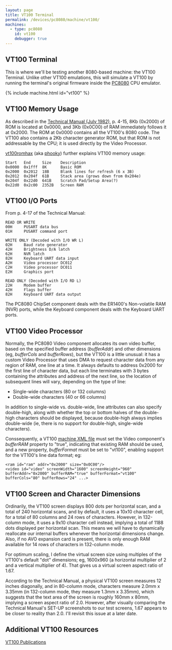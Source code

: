```yaml
---
layout: page
title: VT100 Terminal
permalink: /devices/pc8080/machine/vt100/
machines:
  - type: pc8080
    id: vt100
    debugger: true
---
```


VT100 Terminal
--------------

This is where we'll be testing another 8080-based machine: the VT100 Terminal. Unlike other VT100 emulations,
this will simulate a VT100 by running the terminal's original firmware inside the [PC8080](/modules/pc8080/) CPU emulator.

{% include machine.html id="vt100" %}

VT100 Memory Usage
------------------

As described in the [Technical Manual (July 1982)](http://bitsavers.informatik.uni-stuttgart.de/pdf/dec/terminal/vt100/EK-VT100-TM-003_VT100_Technical_Manual_Jul82.pdf),
p. 4-15, 8Kb (0x2000) of ROM is located at 0x0000, and 3Kb (0x0C00) of RAM immediately follows it at 0x2000.  The ROM at
0x0000 contains all the VT100's 8080 code.  The VT100 also contains a 2Kb character generator ROM, but that ROM is not
addressable by the CPU; it is used directly by the Video Processor.

[vt100romhax](http://vt100romhax.tumblr.com/post/90697428973/the-vt100-memory-map-and-8080-disassembly)
(aka [phooky](https://github.com/phooky)) further explains VT100 memory usage:

	Start   End     Size    Description
	0x0000  0x1fff  8K      Basic ROM
	0x2000  0x2012  18B     Blank lines for refresh (6 x 3B)
	0x2012  0x204f  61B     Stack area (grows down from 0x204e)
	0x204f  0x22d0  641B    Scratch Pad/Setup Area(?)
	0x22d0  0x2c00  2352B   Screen RAM

VT100 I/O Ports
---------------

From p. 4-17 of the Technical Manual:

	READ OR WRITE
	00H     PUSART data bus
	01H     PUSART command port
	
	WRITE ONLY (Decoded with I/O WR L)
	02H     Baud rate generator
	42H     Brightness D/A latch
	62H     NVR latch
	82H     Keyboard UART data input
	A2H     Video processor DC012
	C2H     Video processor DC011
	E2H     Graphics port
	
	READ ONLY (Decoded with I/O RD L)
	22H     Modem buffer
	42H     Flags buffer
	82H     Keyboard UART data output

The PC8080 ChipSet component deals with the ER1400's Non-volatile RAM (NVR) ports, while the Keyboard component
deals with the Keyboard UART ports.

VT100 Video Processor
---------------------

Normally, the PC8080 Video component allocates its own video buffer, based on the specified buffer address
(*bufferAddr*) and other dimensions (eg, *bufferCols* and *bufferRows*), but the VT100 is a little unusual:
it has a custom Video Processor that uses DMA to request character data from any region of RAM, one line at a time.
It always defaults to address 0x2000 for the first line of character data, but each line terminates with 3 bytes
containing the attributes and address of the next line, so the location of subsequent lines will vary, depending
on the type of line:

- Single-wide characters (80 or 132 columns)
- Double-wide characters (40 or 66 columns)

In addition to single-wide vs. double-wide, line attributes can also specify double-high, along with whether the
top or bottom halves of the double-high characters should be displayed, because double-high always implies double-wide
(ie, there is no support for double-high, single-wide characters).

Conssequently, a VT100 [machine XML file](machine.xml) must set the Video component's *bufferRAM* property
to "true", indicating that existing RAM should be used, and a new property, *bufferFormat* must be set to "vt100",
enabling support for the VT100's line data format; eg:

	<ram id="ram" addr="0x2000" size="0x0C00"/>
	<video id="video" screenWidth="1600" screenHeight="960" bufferAddr="0x2000" bufferRAM="true" bufferFormat="vt100" bufferCols="80" bufferRows="24" ...>

VT100 Screen and Character Dimensions
-------------------------------------

Ordinarily, the VT100 screen displays 800 dots per horizontal scan, and a total of 240 horizontal scans, and by default,
it uses a 10x10 character cell, for a total of 80 columns and 24 rows of characters.  However, in 132-column mode, it
uses a 9x10 character cell instead, implying a total of 1188 dots displayed per horizontal scan.  This means we will have
to dynamically reallocate our internal buffers whenever the horizontal dimensions change.  Also, if no AVO expansion
card is present, there is only enough RAM available for 14 rows of characters in 132-column mode. 

For optimum scaling, I define the virtual screen size using multiples of the VT100's default "dot" dimensions; eg, 1600x960
(a horizontal multiplier of 2 and a vertical multiplier of 4).  That gives us a virtual screen aspect ratio of 1.67.

According to the Technical Manual, a physical VT100 screen measures 12 inches diagonally, and in 80-column mode, characters
measure 2.0mm x 3.35mm (in 132-column mode, they measure 1.3mm x 3.35mm), which suggests that the text area of the screen is
roughly 160mm x 80mm, implying a screen aspect ratio of 2.0.  However, after visually comparing the Technical Manual's SET-UP
screenshots to our test screens, 1.67 appears to be closer to reality than 2.0.  I'll revisit this issue at a later date.  

Additional VT100 Resources
--------------------------

[VT100 Publications](/pubs/dec/vt100/)
